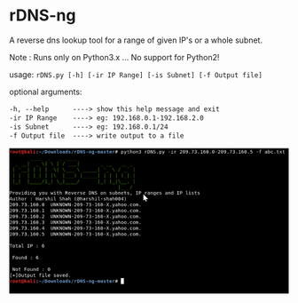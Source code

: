 # rDNS-ng
A reverse dns lookup tool for a range of given IP's or a whole subnet.

Note : Runs only on Python3.x ... No support for Python2!

usage: `rDNS.py [-h] [-ir IP Range] [-is Subnet] [-f Output file]`

optional arguments:

    -h, --help      ----> show this help message and exit
    -ir IP Range    ----> eg: 192.168.0.1-192.168.2.0
    -is Subnet      ----> eg: 192.168.0.1/24
    -f Output file  ----> write output to a file

![alt text](https://github.com/harshil-shah004/rDNS-ng/blob/master/sample.png)
